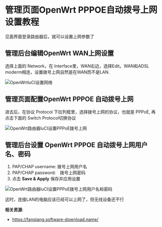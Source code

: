 管理页面OpenWrt PPPOE自动拨号上网设置教程
==========================

见面界面登录路由器后，就可以设置上网参数了

管理后台编辑OpenWrt WAN上网设置
--------

选择上面的 Network，在 Interface里，WAN右边，选择Edit。WAN和ADSL　moderm相连，设置拨号上网自然是在WAN而不是LAN.

![OpenWrtluCI设置网络](images/2.3.wan-edit.png)

管理页面配置OpenWrt PPPOE 自动拨号上网
--------

进去后，在协议 Protocol 下拉列框里，选择拨号上网的协议，也就是 PPPoE, 再点击下面的 Switch Protocol切换协议

![OpenWrt路由器luCI设置PPPoE拨号上网](images/2.3.pppoe-switch.png)

管理后台设置 OpenWrt PPPOE 自动拨号上网用户名、密码
--------

1. PAP/CHAP username: 拨号上网用户名
2. PAP/CHAP password:　拨号上网密码
3. 点击 **Save & Apply** 保存并应用设置

![OpenWrt路由器luCI设置PPPoE拨号上网用户名和密码](images/2.3.pppoe-username-password.png)

这时，连接LAN的电脑应该已经可以上网了，但无线设备还不行

**相关资源**:

- <https://fanqiang.software-download.name/>